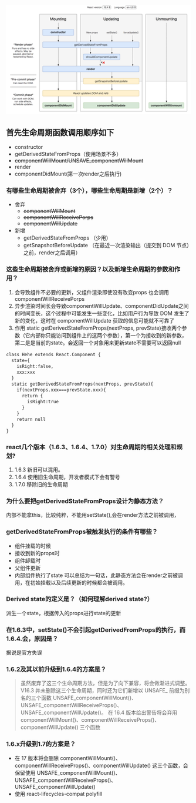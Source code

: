 ![](./img/react-life.png)
## 首先生命周期函数调用顺序如下
   + constructor
   + getDerivedStateFromProps（使用场景不多）
   + ~~componentWillMount/UNSAVE_componentWillMount~~
   + render
   + componentDidMount(第一次render之后执行)
### 有哪些⽣命周期被舍弃（3个），哪些⽣命周期是新增（2个）？
+ 舍弃
  + ~~componentWillMount~~
  + ~~componentWillReceivePorps~~
  + ~~componentWillUpdate~~
+ 新增
  + getDerivedStateFromProps （少用）
  + getSnapshotBeforeUpdate （在最近一次渲染输出（提交到 DOM 节点）之前，render之后调用）
### 这些⽣命周期被舍弃或新增的原因？以及新增⽣命周期的参数和作⽤？
1. 会导致组件不必要的更新，父组件渲染即使没有改变props 也会调用componentWillReceivePorps
2. 异步渲染时间长会导致componentWillUpdate、componentDidUpdate之间的时间变长，这个过程中可能发生一些变化，比如用户行为导致 DOM 发生了新的变化，这时在 componentWillUpdate 获取的信息可能就不可靠了
3. 作用
  static getDerivedStateFromProps(nextProps, prevState)接收两个参数（它内部你只能访问到组件上的这两个参数），第一个为接收到的新参数，第二是是当前的state。会返回一个对象用来更新state不需要可以返回null
  ```
  class Hehe extends React.Component {
    state={
      isRight:false,
      xxx:xxx
    }
    static getDerivedStateFromProps(nextProps, prevState){
      if(nextProps.xxx===prevState.xxx){
        return {
          isRight:true
        }
      }
      return null
    }
  }
  ```
### react⼏个版本（1.6.3、1.6.4、1.7.0）对⽣命周期的相关处理和规划?
  1. 1.6.3 新旧可以混用。
  2. 1.6.4 使用旧生命周期，开发者模式下会有警号
  3. 1.7.0 移除旧的生命周期
### 为什么要把getDerivedStateFromProps设计为静态⽅法？
  内部不能拿this，比较纯粹，不能用setState(),会在render方法之前被调用，
### getDerivedStateFromProps被触发执⾏的条件有哪些？
+ 组件挂载的时候
+ 接收到新的props时
+ 组件卸载时
+ 父组件更新
+ 内部组件执行了state
可以总结为一句话，此静态方法会在render之前被调用，在初始挂载以及后续更新的时候都会被调用。
### Derived state的定义是？（如何理解derived state?）
派生一个state，根据传入的props进行state的更新
### 在1.6.3中，setState()不会引起getDerivedFromProps的执⾏，⽽1.6.4.会，原因是？
  据说是官方失误
### 1.6.2及其以前升级到1.6.4的⽅案是？
> 虽然废弃了这三个生命周期方法，但是为了向下兼容，将会做渐进式调整。
V16.3 并未删除这三个生命周期，同时还为它们新增以 UNSAFE_ 前缀为别名的三个函数 UNSAFE_componentWillMount()、UNSAFE_componentWillReceiveProps()、UNSAFE_componentWillUpdate()。
在 16.4 版本给出警告将会弃用 componentWillMount()、componentWillReceiveProps()、componentWillUpdate() 三个函数
### 1.6.x升级到1.7的⽅案是？
+ 在 17 版本将会删除 componentWillMount()、componentWillReceiveProps()、componentWillUpdate() 这三个函数，会保留使用 UNSAFE_componentWillMount()、UNSAFE_componentWillReceiveProps()、UNSAFE_componentWillUpdate()
+ 使用 react-lifecycles-compat polyfill
